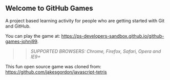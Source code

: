 ## Welcome to GitHub Games

A project based learning activity for people who are getting started with Git and GitHub.

You can play the game at: https://ps-developers-sandbox.github.io/github-games-johnj99.

>> _*SUPPORTED BROWSERS*: Chrome, Firefox, Safari, Opera and IE9+_

This fun open source game was cloned from: https://github.com/jakesgordon/javascript-tetris
